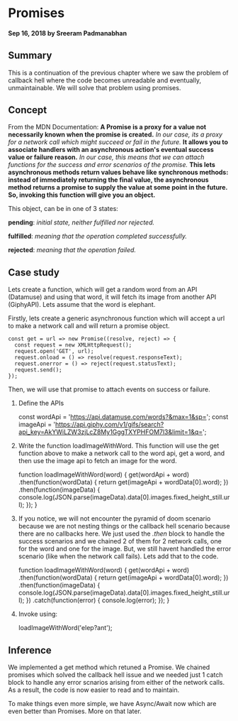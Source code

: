 # Promises

#### Sep 16, 2018 by Sreeram Padmanabhan

## Summary

This is a continuation of the previous chapter where we saw the problem of callback hell where the code becomes unreadable and eventually, unmaintainable. We will solve that problem using promises.

## Concept

From the MDN Documentation: **A Promise is a proxy for a value not necessarily known when the promise is created.** *In our case, its a proxy for a network call which might succeed or fail in the future.* **It allows you to associate handlers with an asynchronous action's eventual success value or failure reason.** *In our case, this means that we can attach functions for the success and error scenarios of the promise.* **This lets asynchronous methods return values behave like synchronous methods: instead of immediately returning the final value, the asynchronous method returns a promise to supply the value at some point in the future. So, invoking this function will give you an object.**

This object, can be in one of 3 states:

**pending**: *initial state, neither fulfilled nor rejected.*

**fulfilled**: *meaning that the operation completed successfully.*

**rejected**: *meaning that the operation failed.*

## Case study

Lets create a function, which will get a random word from an API (Datamuse) and using that word, it will fetch its image from another API (GiphyAPI). Lets assume that the word is elephant.


Firstly, lets create a generic asynchronous function which will accept a url to make a network call and will return a promise object.

    const get = url => new Promise((resolve, reject) => {
      const request = new XMLHttpRequest();
      request.open('GET', url);
      request.onload = () => resolve(request.responseText);
      request.onerror = () => reject(request.statusText);
      request.send();
    });


Then, we will use that promise to attach events on success or failure.

1) Define the APIs

    const wordApi = 'https://api.datamuse.com/words?&max=1&sp=';
    const imageApi = 'https://api.giphy.com/v1/gifs/search?api_key=AkYWiLZW3zjLcZ8My1GggTXYPHFOM7l3&limit=1&q=';

2) Write the function loadImageWithWord. This function will use the get function above to make a network call to the word api, get a word, and then use the image api to fetch an image for the word.

    function loadImageWithWord(word) {
      get(wordApi + word)
      .then(function(wordData) {
        return get(imageApi + wordData[0].word);
      })
      .then(function(imageData) {
        console.log(JSON.parse(imageData).data[0].images.fixed_height_still.url);
      });
    }

3) If you notice, we will not encounter the pyramid of doom scenario because we are not nesting things or the callback hell scenario because there are no callbacks here. We just used the *.then* block to handle the success scenarios and we chained 2 of them for 2 network calls, one for the word and one for the image. But, we still havent handled the error scenario (like when the network call fails). Lets add that to the code.

    function loadImageWithWord(word) {
      get(wordApi + word)
      .then(function(wordData) {
        return get(imageApi + wordData[0].word);
      })
      .then(function(imageData) {
        console.log(JSON.parse(imageData).data[0].images.fixed_height_still.url);
      })
      .catch(function(error) {
        console.log(error);
      });
    }

4) Invoke using:

    loadImageWithWord('elep?ant');

## Inference

We implemented a get method which retuned a Promise. We chained promises which solved the callback hell issue and we needed just 1 catch block to handle any error scnarios arising from either of the network calls. As a result, the code is now easier to read and to maintain.

To make things even more simple, we have Async/Await now which are even better than Promises. More on that later.